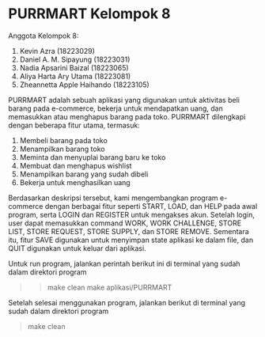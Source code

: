 # PURRMART Kelompok 8
Anggota Kelompok 8:
1. Kevin Azra (18223029)
2. Daniel A. M. Sipayung (18223031)
3. Nadia Apsarini Baizal (18223065)
4. Aliya Harta Ary Utama (18223081)
5. Zheannetta Apple Haihando (18223105)
   
PURRMART adalah sebuah aplikasi yang digunakan untuk aktivitas beli barang pada e-commerce, bekerja untuk mendapatkan uang, dan memasukkan atau menghapus barang pada toko. PURRMART dilengkapi dengan beberapa fitur utama, termasuk:
1. Membeli barang pada toko
2. Menampilkan barang toko
3. Meminta dan menyuplai barang baru ke toko
4. Membuat dan menghapus wishlist
5. Menampilkan barang yang sudah dibeli
6. Bekerja untuk menghasilkan uang

Berdasarkan deskripsi tersebut, kami mengembangkan program e-commerce dengan berbagai fitur seperti START, LOAD, dan HELP pada awal program, serta LOGIN dan REGISTER untuk mengakses akun. Setelah login, user dapat memasukkan command WORK, WORK CHALLENGE, STORE LIST, STORE REQUEST, STORE SUPPLY, dan STORE REMOVE. Sementara itu, fitur SAVE digunakan untuk menyimpan state aplikasi ke dalam file, dan QUIT digunakan untuk keluar dari aplikasi.

Untuk run program, jalankan perintah berikut ini di terminal yang sudah dalam direktori program
>> make clean
>> make
>> aplikasi/PURRMART

Setelah selesai menggunakan program, jalankan berikut di terminal yang sudah dalam direktori program
> make clean
